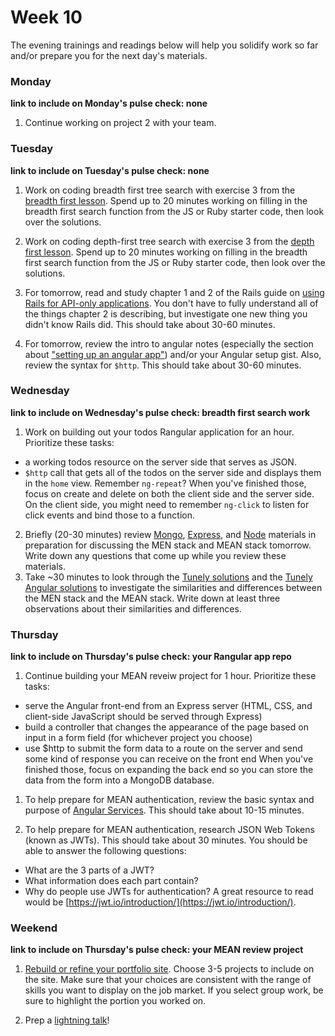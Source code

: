# Week 10

The evening trainings and readings below will help you solidify work so far and/or prepare you for the next day's materials.


### Monday

**link to include on Monday's pulse check: none**

1. Continue working on project 2 with your team.



### Tuesday

**link to include on Tuesday's pulse check: none**

1. Work on coding breadth first tree search with exercise 3 from the [breadth first lesson](https://github.com/sf-wdi-34/breadth-first-search).  Spend up to 20 minutes working on filling in the breadth first search function from the JS or Ruby starter code, then look over the solutions.

1. Work on coding depth-first tree search with exercise 3 from the [depth first lesson](https://github.com/sf-wdi-34/depth-first-search).  Spend up to 20 minutes working on filling in the breadth first search function from the JS or Ruby starter code, then look over the solutions.

1. For tomorrow, read and study chapter 1 and 2 of the Rails guide on [using Rails for API-only applications](http://guides.rubyonrails.org/api_app.html).  You don't have to fully understand all of the things chapter 2 is describing, but investigate one new thing you didn't know Rails did. This should take about 30-60 minutes.

1. For tomorrow, review the intro to angular notes (especially the section about ["setting up an angular app"](https://github.com/sf-wdi-34/intro-angular#setting-up-an-angular-app)) and/or your Angular setup gist. Also, review the syntax for `$http`.  This should take about 30-60 minutes.

### Wednesday

**link to include on Wednesday's pulse check: breadth first search work**


1. Work on building out your todos Rangular application for an hour. Prioritize these tasks:
  * a working todos resource on the server side that serves as JSON.
  * `$http` call that gets all of the todos on the server side and displays them in the `home` view. Remember `ng-repeat`?
  When you've finished those, focus on create and delete on both the client side and the server side. On the client side, you might need to remember `ng-click` to listen for click events and bind those to a function.
2. Briefly (20-30 minutes) review [Mongo](https://github.com/sf-wdi-34/mongoose), [Express](https://github.com/sf-wdi-34/express), and [Node](https://github.com/sf-wdi-34/express#what-is-node) materials in preparation for discussing the MEN stack and MEAN stack tomorrow. Write down any questions that come up while you review these materials.
3. Take ~30 minutes to look through the [Tunely solutions](https://github.com/sf-wdi-34/tunely/tree/34/solutions-sprint-6) and the [Tunely Angular solutions](https://github.com/sf-wdi-34/tunely-angular/tree/solutions_sprint_5) to investigate the similarities and differences between the MEN stack and the MEAN stack. Write down at least three observations about their similarities and differences.


### Thursday

**link to include on Thursday's pulse check: your Rangular app repo**

1. Continue building your MEAN reveiw project for 1 hour. Prioritize these tasks:
 * serve the Angular front-end from an Express server (HTML, CSS, and client-side JavaScript should be served through Express)
 * build a controller that changes the appearance of the page based on input in a form field (for whichever project you choose)
 * use $http to submit the form data to a route on the server and send some kind of response you can receive on the front end
 When you've finished those, focus on expanding the back end so you can store the data from the form into a MongoDB database. 

1. To help prepare for MEAN authentication, review the basic syntax and purpose of [Angular Services](https://github.com/sf-wdi-34/angular-services). This should take about 10-15 minutes.

1. To help prepare for MEAN authentication, research JSON Web Tokens (known as JWTs).  This should take about 30 minutes. You should be able to answer the following questions:
  * What are the 3 parts of a JWT?
  * What information does each part contain?
  * Why do people use JWTs for authentication?
  A great resource to read would be [https://jwt.io/introduction/](https://jwt.io/introduction/).


### Weekend
**link to include on Thursday's pulse check: your MEAN review project**

1. [Rebuild or refine your portfolio site](https://github.com/sf-wdi-34/final-portfolio). Choose 3-5 projects to include on the site. Make sure that your choices are consistent with the range of skills you want to display on the job market. If you select group work, be sure to highlight the portion you worked on.

1. Prep a [lightning talk](https://github.com/sf-wdi-34/lightning-talk/blob/master/README.md)! 

